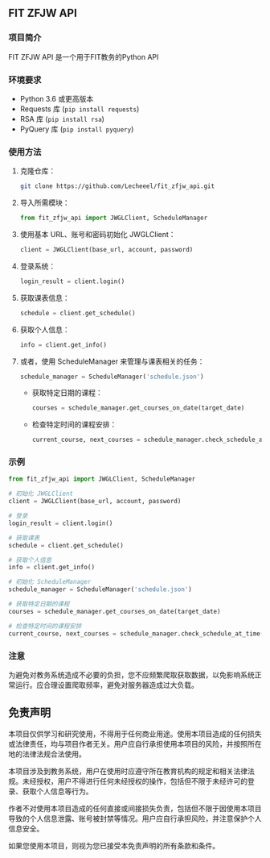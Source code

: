 ## FIT ZFJW API

### 项目简介
FIT ZFJW API 是一个用于FIT教务的Python API

### 环境要求
- Python 3.6 或更高版本
- Requests 库 (`pip install requests`)
- RSA 库 (`pip install rsa`)
- PyQuery 库 (`pip install pyquery`)

### 使用方法
1. 克隆仓库：
   ```bash
   git clone https://github.com/Lecheeel/fit_zfjw_api.git
   ```

2. 导入所需模块：
   ```python
   from fit_zfjw_api import JWGLClient, ScheduleManager
   ```

3. 使用基本 URL、账号和密码初始化 JWGLClient：
   ```python
   client = JWGLClient(base_url, account, password)
   ```

4. 登录系统：
   ```python
   login_result = client.login()
   ```

5. 获取课表信息：
   ```python
   schedule = client.get_schedule()
   ```

6. 获取个人信息：
   ```python
   info = client.get_info()
   ```

7. 或者，使用 ScheduleManager 来管理与课表相关的任务：
   ```python
   schedule_manager = ScheduleManager('schedule.json')
   ```

   - 获取特定日期的课程：
     ```python
     courses = schedule_manager.get_courses_on_date(target_date)
     ```

   - 检查特定时间的课程安排：
     ```python
     current_course, next_courses = schedule_manager.check_schedule_at_time(target_time)
     ```

### 示例
```python
from fit_zfjw_api import JWGLClient, ScheduleManager

# 初始化 JWGLClient
client = JWGLClient(base_url, account, password)

# 登录
login_result = client.login()

# 获取课表
schedule = client.get_schedule()

# 获取个人信息
info = client.get_info()

# 初始化 ScheduleManager
schedule_manager = ScheduleManager('schedule.json')

# 获取特定日期的课程
courses = schedule_manager.get_courses_on_date(target_date)

# 检查特定时间的课程安排
current_course, next_courses = schedule_manager.check_schedule_at_time(target_time)
```

### 注意
为避免对教务系统造成不必要的负担，您不应频繁爬取获取数据，以免影响系统正常运行。应合理设置爬取频率，避免对服务器造成过大负载。

## 免责声明

本项目仅供学习和研究使用，不得用于任何商业用途。使用本项目造成的任何损失或法律责任，均与项目作者无关。用户应自行承担使用本项目的风险，并按照所在地的法律法规合法使用。

本项目涉及到教务系统，用户在使用时应遵守所在教育机构的规定和相关法律法规。未经授权，用户不得进行任何未经授权的操作，包括但不限于未经许可的登录、获取个人信息等行为。

作者不对使用本项目造成的任何直接或间接损失负责，包括但不限于因使用本项目导致的个人信息泄露、账号被封禁等情况。用户应自行承担风险，并注意保护个人信息安全。

如果您使用本项目，则视为您已接受本免责声明的所有条款和条件。